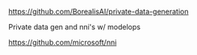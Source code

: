 https://github.com/BorealisAI/private-data-generation

Private data gen and nni's w/ modelops 

https://github.com/microsoft/nni
